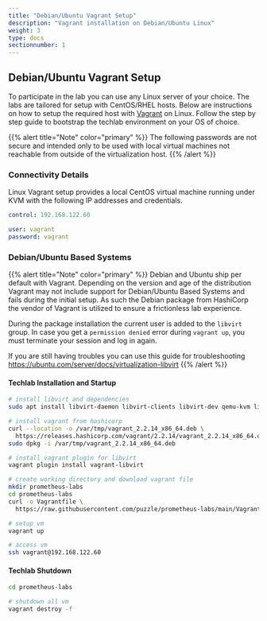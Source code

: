 ```yaml
---
title: "Debian/Ubuntu Vagrant Setup"
description: "Vagrant installation on Debian/Ubuntu Linux"
weight: 3
type: docs
sectionnumber: 1
---
```


## Debian/Ubuntu Vagrant Setup

To participate in the lab you can use any Linux server
of your choice.  The labs are tailored for setup with
CentOS/RHEL hosts. Below are instructions on how to setup
the required host with [Vagrant][vagrant] on Linux.
Follow the step by step guide to bootstrap the techlab
environment on your OS of choice.

{{% alert title="Note" color="primary" %}}
The following passwords are not secure and intended only to
be used with local virtual machines not reachable from outside
of the virtualization host.
{{% /alert %}}

### Connectivity Details

Linux Vagrant setup provides a local
CentOS virtual machine running under KVM with the
following IP addresses and credentials.

```yaml
control: 192.168.122.60

user: vagrant
password: vagrant
```

### Debian/Ubuntu Based Systems

{{% alert title="Note" color="primary" %}}
Debian and Ubuntu ship per default with Vagrant.
Depending on the version and age of the distribution
Vagrant may not include support for Debian/Ubuntu Based Systems
and fails during the initial setup. As such the Debian package
from HashiCorp the vendor of Vagrant is utilized to
ensure a frictionless lab experience.

During the package installation the current user is added to
the `libvirt` group. In case you get a `permission denied` error
during `vagrant up`, you must terminate your session and log in
again.

If you are still having
troubles you can use this guide for troubleshooting
<https://ubuntu.com/server/docs/virtualization-libvirt>
{{% /alert %}}

#### Techlab Installation and Startup

```bash
# install libvirt and dependencies
sudo apt install libvirt-daemon libvirt-clients libvirt-dev qemu-kvm libvirt-daemon-system

# install vagrant from hashicorp
curl --location -o /var/tmp/vagrant_2.2.14_x86_64.deb \
  https://releases.hashicorp.com/vagrant/2.2.14/vagrant_2.2.14_x86_64.deb
sudo dpkg -i /var/tmp/vagrant_2.2.14_x86_64.deb

# install vagrant plugin for libvirt
vagrant plugin install vagrant-libvirt

# create working directory and download vagrant file
mkdir prometheus-labs
cd prometheus-labs
curl -o Vagrantfile \
  https://raw.githubusercontent.com/puzzle/prometheus-labs/main/Vagrantfile

# setup vm
vagrant up

# access vm
ssh vagrant@192.168.122.60
```

#### Techlab Shutdown

```bash
cd prometheus-labs

# shutdown all vm
vagrant destroy -f
```

[vagrant]: https://www.vagrantup.com/
